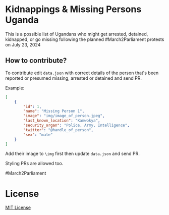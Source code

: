 # Kidnappings & Missing Persons Uganda

This is a possible list of Ugandans who might get arrested, detained, kidnapped, or go missing following the planned #March2Parliament protests on July 23, 2024

## How to contribute? 

To contribute edit `data.json` with correct details of the person that's been reported or presumed missing, arrested or detained and send PR.

Example:

```json
[
    {
        "id": 1,
        "name": "Missing Person 1",
        "image": "img/image_of_person.jpeg",
        "last_known_location": "Kamwokya",
        "security_organ": "Police, Army, Intelligence",
        "twitter": "@handle_of_person",
        "sex": "male"
    }
]
```

Add their image to `\img` first then update `data.json` and send PR.

Styling PRs are allowed too.

#March2Parliament

# License
[MIT License](https://github.com/wkambale/missingpersons/blob/main/LICENSE)

